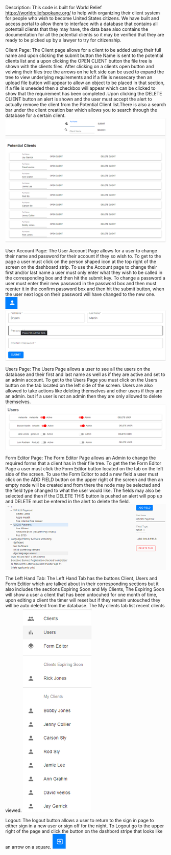 Description:
    This code is built for World Relief https://worldreliefspokane.org/ to help with organizing their client system for people who wish to become United States citizens. We have built and access portal to allow them to interface with a database that contains all potentail clients that they may have, the data base also contains the documentation for all the potential clients so it may be verified that they are ready to be picked up by a lawyer to try for citizenship.

Client Page:
    The Client page allows for a client to be added using their full name and upon clicking the submit button the Name is sent to the potential clients list and a upon clicking the OPEN CLIENT button the file tree is shown with the clients files. After clicking on a clients open button and veiwing their files tree the arrows on he left side can be used to expand the tree to view underlying requirements and if a file is nessecary then an upload file button will appear to allow an object to be placed in that section, if a file is uneeded then a checkbox will appear which can be clicked to show that the requirement has been completed .Upon clicking the DELETE CLIENT button an alert is shown and the user must accept the alert to actually remove the client from the Potential Client list.There is also a search bar under the client creation bar which allows you to search through the database for a certain client.
    ![ClientPage](Images/ClientPage.png)

User Account Page:
    The User Account Page allows for a user to change their name and password for their account if they so wish to. To get to the page a user must click on the person shaped icon at the top right of the screen on the dashboard strip. To use the Account page to change their first and/or last name a user must only enter what they wish to be called in the corresponding box and then hit the submit key. To change a password a user must enter their new password in the password box and then must reenter it in the confirm password box and then hit the submit button, when the user next logs on their password will have changed to the new one.
    ![UserAccountButton](Images/UserAccount.png)
    ![AccountPage](Images/AccountPage.png)
    
Users Page:
    The Users Page allows a user to see all the users on the database and their first and last name as well as if they are active and set to an admin account. To get to the Users Page you must click on the Users button on the tab located on the left side of the screen. Users are also allowed to take actions like deleting themselves and other users if they are an admin. but if a user is not an admin then they are only allowed to delete themselves.
    ![UsersPage](Images/UsersPage.png)

Form Editor Page:
    The Form Editor Page allows an Admin to change the required forms that a client has in their file tree. To get the the Form Editor Page a user must click the Form Editor button located on the tab on the left side of the screen. To use the Form Editor to add a new field a user must click on the ADD FIELD button on the upper right of the screen and then an empty node will be created and from there the node may be selected and the field type changed to what the user would like. The fields may also be selected and then if the DELETE THIS button is pushed an alert will pop up and DELETE must be entered in the alert to delete the field.
    ![FormEditor](Images/FormEditor.png)

The Left Hand Tab:
    The Left Hand Tab has the buttons Client, Users and Form Editior which are talked about in their corresponding sections but it also includes the sections Expiring Soon and My Clients, The Expiring Soon will show a user a client that has been untocuhed for one month of time, upon editing a client the timer will reset but if they remain untouched they will be auto deleted from the database. The My clients tab list recent clients viewed.
    ![LeftHandTab](Images/LeftHandTab.png)

Logout:
    The logout button allows a user to return to the sign in page to either sign in a new user or sign off for the night. To Logout go to the upper right of the page and click the button on the dashbord stripe that looks like an arrow on a square.
    ![Logout](Images/Logout.png)
